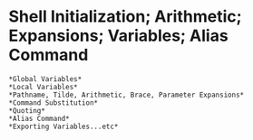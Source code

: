 # Shell Initialization; Arithmetic; Expansions; Variables; Alias Command #
    *Global Variables*
    *Local Variables*
    *Pathname, Tilde, Arithmetic, Brace, Parameter Expansions*
    *Command Substitution*
    *Quoting*
    *Alias Command*
    *Exporting Variables...etc*
